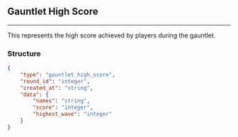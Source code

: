 ## Gauntlet High Score

---

This represents the high score achieved by players during the gauntlet.

### Structure

```json
{
    "type": "gauntlet_high_score",
    "round_id": "integer",
    "created_at": "string",
    "data": {
        "names": "string",
        "score": "integer",
        "highest_wave": "integer"
    }
}
```
